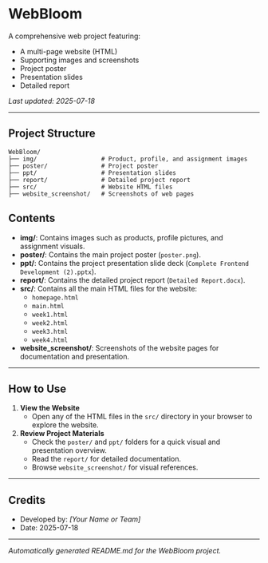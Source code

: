 # WebBloom

A comprehensive web project featuring:
- A multi-page website (HTML)
- Supporting images and screenshots
- Project poster
- Presentation slides
- Detailed report

_Last updated: 2025-07-18_

---

## Project Structure

```
WebBloom/
├── img/                  # Product, profile, and assignment images
├── poster/               # Project poster
├── ppt/                  # Presentation slides
├── report/               # Detailed project report
├── src/                  # Website HTML files
├── website_screenshot/   # Screenshots of web pages
```

## Contents

- **img/**: Contains images such as products, profile pictures, and assignment visuals.
- **poster/**: Contains the main project poster (`poster.png`).
- **ppt/**: Contains the project presentation slide deck (`Complete Frontend Development (2).pptx`).
- **report/**: Contains the detailed project report (`Detailed Report.docx`).
- **src/**: Contains all the main HTML files for the website:
    - `homepage.html`
    - `main.html`
    - `week1.html`
    - `week2.html`
    - `week3.html`
    - `week4.html`
- **website_screenshot/**: Screenshots of the website pages for documentation and presentation.

---

## How to Use

1. **View the Website**
    - Open any of the HTML files in the `src/` directory in your browser to explore the website.
2. **Review Project Materials**
    - Check the `poster/` and `ppt/` folders for a quick visual and presentation overview.
    - Read the `report/` for detailed documentation.
    - Browse `website_screenshot/` for visual references.

---

## Credits

- Developed by: _[Your Name or Team]_  
- Date: 2025-07-18

---

_Automatically generated README.md for the WebBloom project._
